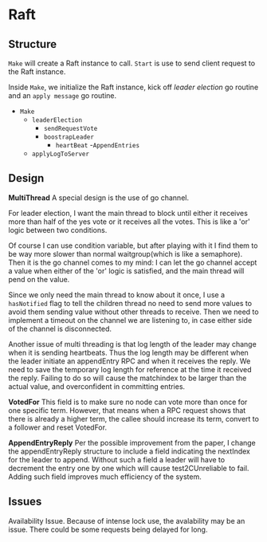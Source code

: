 # Raft

## Structure
`Make` will create a Raft instance to call. `Start` is use to send client request to the Raft instance. 

Inside `Make`, we initialize the Raft instance, kick off *leader election* go routine and an `apply message` go routine. 

- `Make`
    - `leaderElection`
        - `sendRequestVote`
        - `boostrapLeader`
            - `heartBeat`
                -`AppendEntries`
    - `applyLogToServer`



## Design
**MultiThread**
A special design is the use of go channel.

For leader election, I want the main thread to block until either it receives more than half of the yes vote or it receives all the votes. This is like a 'or' logic between two conditions. 

Of course I can use condition variable, but after playing with it I find them to be way more slower than normal waitgroup(which is like a semaphore). Then it is the go channel comes to my mind: I can let the go channel accept a value when either of the 'or' logic is satisfied, and the main thread will pend on the value.

Since we only need the main thread to know about it once, I use a `hasNotified` flag to tell the children thread no need to send more values to avoid them sending value without other threads to receive. Then we need to implement a timeout on the channel we are listening to, in case either side of the channel is disconnected. 

Another issue of multi threading is that log length of the leader may change when it is sending heartbeats. Thus the log length may be different when the leader initiate an appendEntry RPC and when it receives the reply. We need to save the temporary log length for reference at the time it received the reply. Failing to do so will cause the matchindex to be larger than the actual value, and overconfident in committing entries.

**VotedFor**
This field is to make sure no node can vote more than once for one specific term. However, that means when a RPC request shows that there is already a higher term, the callee should increase its term, convert to a follower and reset VotedFor.


**AppendEntryReply**
Per the possible improvement from the paper, I change the appendEntryReply structure to include a field indicating the nextIndex for the leader to append. Without such a field a leader will have to decrement the entry one by one which will cause test2CUnreliable to fail. Adding such field improves much efficiency of the system.

## Issues
Availability Issue.
Because of intense lock use, the avalability may be an issue. There could be some requests being delayed for long.

